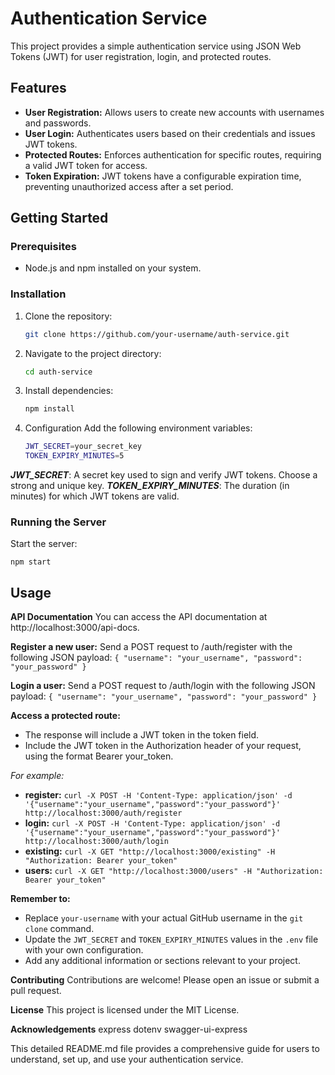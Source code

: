 # Authentication Service

This project provides a simple authentication service using JSON Web Tokens (JWT) for user registration, login, and protected routes.

## Features

- **User Registration:** Allows users to create new accounts with usernames and passwords.
- **User Login:** Authenticates users based on their credentials and issues JWT tokens.
- **Protected Routes:** Enforces authentication for specific routes, requiring a valid JWT token for access.
- **Token Expiration:** JWT tokens have a configurable expiration time, preventing unauthorized access after a set period.

## Getting Started

### Prerequisites

- Node.js and npm installed on your system.

### Installation

1. Clone the repository:
   ```bash 
   git clone https://github.com/your-username/auth-service.git
2. Navigate to the project directory:
   ```bash
   cd auth-service
3. Install dependencies:
   ```bash
   npm install
4. Configuration
Add the following environment variables:
   ```bash
   JWT_SECRET=your_secret_key
   TOKEN_EXPIRY_MINUTES=5
***JWT_SECRET***: A secret key used to sign and verify JWT tokens. Choose a strong and unique key.
***TOKEN_EXPIRY_MINUTES***: The duration (in minutes) for which JWT tokens are valid.

### Running the Server

Start the server:

``npm start``

## Usage
**API Documentation**
You can access the API documentation at http://localhost:3000/api-docs.

**Register a new user:**
Send a POST request to /auth/register with the following JSON payload:
``{
  "username": "your_username",
  "password": "your_password"
}``

**Login a user:**
Send a POST request to /auth/login with the following JSON payload:
``{
  "username": "your_username",
  "password": "your_password"
}``

**Access a protected route:**
- The response will include a JWT token in the token field.
- Include the JWT token in the Authorization header of your request, using the format Bearer your_token.


*For example:*

- **register:** ``curl -X POST -H 'Content-Type: application/json' -d '{"username":"your_username","password":"your_password"}' http://localhost:3000/auth/register``
- **login:** ``curl -X POST -H 'Content-Type: application/json' -d '{"username":"your_username","password":"your_password"}' http://localhost:3000/auth/login``
- **existing:** ``curl -X GET "http://localhost:3000/existing" -H "Authorization: Bearer your_token"``
- **users:** ``curl -X GET "http://localhost:3000/users" -H "Authorization: Bearer your_token"``
  

**Remember to:**

- Replace `your-username` with your actual GitHub username in the `git clone` command.
- Update the `JWT_SECRET` and `TOKEN_EXPIRY_MINUTES` values in the `.env` file with your own configuration.
- Add any additional information or sections relevant to your project.


**Contributing**
Contributions are welcome! Please open an issue or submit a pull request.

**License**
This project is licensed under the MIT License.

**Acknowledgements**
express
dotenv
swagger-ui-express

This detailed README.md file provides a comprehensive guide for users to understand, set up, and use your authentication service.
